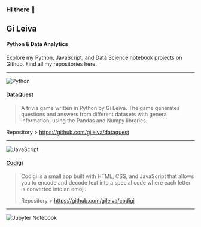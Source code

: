 ### Hi there 👋

## Gi Leiva
#### Python & Data Analytics
Explore my Python, JavaScript, and Data Science notebook projects on Github. Find all my repositories here.

---

![Python](https://img.shields.io/badge/python-3670A0?style=for-the-badge&logo=python&logoColor=ffdd54)
#### [DataQuest](https://github.com/gileiva/dataquest "DataQuest")
>  A trivia game written in Python by Gi Leiva. The game generates questions and answers from different datasets with general information, using the Pandas and Numpy libraries.

Repository > https://github.com/gileiva/dataquest

---

![JavaScript](https://img.shields.io/badge/javascript-%23323330.svg?style=for-the-badge&logo=javascript&logoColor=%23F7DF1E)

#### [Codigi](https://github.com/gileiva/codigi)
>  Codigi is a small app built with HTML, CSS, and JavaScript that allows you to encode and decode text into a special code where each letter is converted into an emoji.
>  
>  Repository > https://github.com/gileiva/codigi

---


![Jupyter Notebook](https://img.shields.io/badge/jupyter-%23FA0F00.svg?style=for-the-badge&logo=jupyter&logoColor=white)
